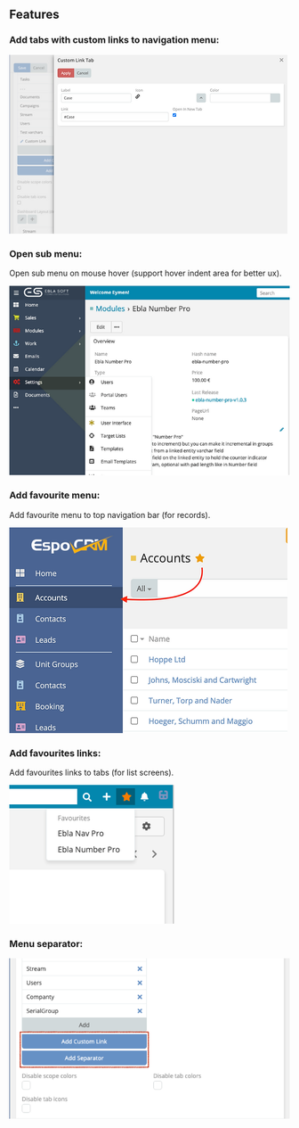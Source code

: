 ## Features

### Add tabs with custom links to navigation menu:


![Add tabs with custom links](../../images/extensions/ebla-nav-pro/customLink.png)

### Open sub menu:

Open sub menu on mouse hover (support hover indent area for better ux).

![Open sub menu](../../images/extensions/ebla-nav-pro/submenu.png ':size=600')

### Add favourite menu:

Add favourite menu to top navigation bar (for records).

![Add favourite menu](../../images/extensions/ebla-nav-pro/overview.png ':size=600')

### Add favourites links:

Add favourites links to tabs (for list screens).

![Add favourites links](../../images/extensions/ebla-nav-pro/fav.png ':size=600')

### Menu separator:

![Menu separator](../../images/extensions/ebla-nav-pro/Menu-separator.png ':size=600')
